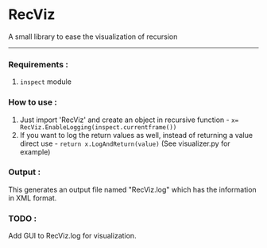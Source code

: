 # RecViz
A small library to ease the visualization of recursion

---

### Requirements :
1. `inspect` module

### How to use :
1. Just import 'RecViz' and create an object in recursive function - `x= RecViz.EnableLogging(inspect.currentframe())`
2. If you want to log the return values as well, instead of returning a value direct use - `return x.LogAndReturn(value)`
(See visualizer.py for example)

### Output :
This generates an output file named "RecViz.log" which has the information in XML format.

### TODO :
Add GUI to RecViz.log for visualization.
